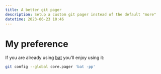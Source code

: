 ```yaml
---
title: A better git pager
description: Setup a custom git pager instead of the default "more"
datetime: 2023-06-23 10:46
---
```


# My preference

If you are already using [bat](https://github.com/sharkdp/bat) you'll enjoy
using it:

```bash
git config --global core.pager 'bat -pp'
```
